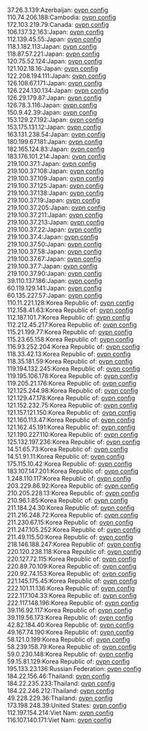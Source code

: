 37.26.3.139:Azerbaijan: [ovpn config](vpn/37_26_3_139.ovpn)  
110.74.206.188:Cambodia: [ovpn config](vpn/110_74_206_188.ovpn)  
172.103.219.79:Canada: [ovpn config](vpn/172_103_219_79.ovpn)  
106.137.32.163:Japan: [ovpn config](vpn/106_137_32_163.ovpn)  
112.139.45.55:Japan: [ovpn config](vpn/112_139_45_55.ovpn)  
118.1.182.113:Japan: [ovpn config](vpn/118_1_182_113.ovpn)  
118.87.57.221:Japan: [ovpn config](vpn/118_87_57_221.ovpn)  
120.75.52.124:Japan: [ovpn config](vpn/120_75_52_124.ovpn)  
121.102.18.16:Japan: [ovpn config](vpn/121_102_18_16.ovpn)  
122.208.194.111:Japan: [ovpn config](vpn/122_208_194_111.ovpn)  
126.108.67.171:Japan: [ovpn config](vpn/126_108_67_171.ovpn)  
126.224.130.134:Japan: [ovpn config](vpn/126_224_130_134.ovpn)  
126.29.179.87:Japan: [ovpn config](vpn/126_29_179_87.ovpn)  
126.78.3.116:Japan: [ovpn config](vpn/126_78_3_116.ovpn)  
150.9.42.39:Japan: [ovpn config](vpn/150_9_42_39.ovpn)  
153.129.27.192:Japan: [ovpn config](vpn/153_129_27_192.ovpn)  
153.175.131.12:Japan: [ovpn config](vpn/153_175_131_12.ovpn)  
163.131.238.54:Japan: [ovpn config](vpn/163_131_238_54.ovpn)  
180.199.67.181:Japan: [ovpn config](vpn/180_199_67_181.ovpn)  
182.165.124.83:Japan: [ovpn config](vpn/182_165_124_83.ovpn)  
183.176.101.214:Japan: [ovpn config](vpn/183_176_101_214.ovpn)  
219.100.37.1:Japan: [ovpn config](vpn/219_100_37_1.ovpn)  
219.100.37.108:Japan: [ovpn config](vpn/219_100_37_108.ovpn)  
219.100.37.109:Japan: [ovpn config](vpn/219_100_37_109.ovpn)  
219.100.37.125:Japan: [ovpn config](vpn/219_100_37_125.ovpn)  
219.100.37.138:Japan: [ovpn config](vpn/219_100_37_138.ovpn)  
219.100.37.19:Japan: [ovpn config](vpn/219_100_37_19.ovpn)  
219.100.37.205:Japan: [ovpn config](vpn/219_100_37_205.ovpn)  
219.100.37.211:Japan: [ovpn config](vpn/219_100_37_211.ovpn)  
219.100.37.213:Japan: [ovpn config](vpn/219_100_37_213.ovpn)  
219.100.37.22:Japan: [ovpn config](vpn/219_100_37_22.ovpn)  
219.100.37.4:Japan: [ovpn config](vpn/219_100_37_4.ovpn)  
219.100.37.50:Japan: [ovpn config](vpn/219_100_37_50.ovpn)  
219.100.37.58:Japan: [ovpn config](vpn/219_100_37_58.ovpn)  
219.100.37.67:Japan: [ovpn config](vpn/219_100_37_67.ovpn)  
219.100.37.7:Japan: [ovpn config](vpn/219_100_37_7.ovpn)  
219.100.37.90:Japan: [ovpn config](vpn/219_100_37_90.ovpn)  
39.110.137.186:Japan: [ovpn config](vpn/39_110_137_186.ovpn)  
60.119.129.141:Japan: [ovpn config](vpn/60_119_129_141.ovpn)  
60.135.227.57:Japan: [ovpn config](vpn/60_135_227_57.ovpn)  
110.11.221.128:Korea Republic of: [ovpn config](vpn/110_11_221_128.ovpn)  
112.158.41.63:Korea Republic of: [ovpn config](vpn/112_158_41_63.ovpn)  
112.187.101.7:Korea Republic of: [ovpn config](vpn/112_187_101_7.ovpn)  
112.212.45.217:Korea Republic of: [ovpn config](vpn/112_212_45_217.ovpn)  
115.21.199.77:Korea Republic of: [ovpn config](vpn/115_21_199_77.ovpn)  
115.23.65.158:Korea Republic of: [ovpn config](vpn/115_23_65_158.ovpn)  
116.93.252.204:Korea Republic of: [ovpn config](vpn/116_93_252_204.ovpn)  
118.33.42.13:Korea Republic of: [ovpn config](vpn/118_33_42_13.ovpn)  
118.35.181.59:Korea Republic of: [ovpn config](vpn/118_35_181_59.ovpn)  
119.194.132.245:Korea Republic of: [ovpn config](vpn/119_194_132_245.ovpn)  
119.195.106.178:Korea Republic of: [ovpn config](vpn/119_195_106_178.ovpn)  
119.205.21.176:Korea Republic of: [ovpn config](vpn/119_205_21_176.ovpn)  
121.125.244.98:Korea Republic of: [ovpn config](vpn/121_125_244_98.ovpn)  
121.129.47.178:Korea Republic of: [ovpn config](vpn/121_129_47_178.ovpn)  
121.152.232.75:Korea Republic of: [ovpn config](vpn/121_152_232_75.ovpn)  
121.157.121.150:Korea Republic of: [ovpn config](vpn/121_157_121_150.ovpn)  
121.160.113.47:Korea Republic of: [ovpn config](vpn/121_160_113_47.ovpn)  
121.162.45.191:Korea Republic of: [ovpn config](vpn/121_162_45_191.ovpn)  
121.190.227.110:Korea Republic of: [ovpn config](vpn/121_190_227_110.ovpn)  
125.132.197.236:Korea Republic of: [ovpn config](vpn/125_132_197_236.ovpn)  
14.51.65.73:Korea Republic of: [ovpn config](vpn/14_51_65_73.ovpn)  
14.51.91.11:Korea Republic of: [ovpn config](vpn/14_51_91_11.ovpn)  
175.115.10.42:Korea Republic of: [ovpn config](vpn/175_115_10_42.ovpn)  
183.107.147.201:Korea Republic of: [ovpn config](vpn/183_107_147_201.ovpn)  
1.248.110.117:Korea Republic of: [ovpn config](vpn/1_248_110_117.ovpn)  
203.229.86.92:Korea Republic of: [ovpn config](vpn/203_229_86_92.ovpn)  
210.205.228.13:Korea Republic of: [ovpn config](vpn/210_205_228_13.ovpn)  
210.96.1.85:Korea Republic of: [ovpn config](vpn/210_96_1_85.ovpn)  
211.184.24.30:Korea Republic of: [ovpn config](vpn/211_184_24_30.ovpn)  
211.216.248.72:Korea Republic of: [ovpn config](vpn/211_216_248_72.ovpn)  
211.230.67.15:Korea Republic of: [ovpn config](vpn/211_230_67_15.ovpn)  
211.247.105.252:Korea Republic of: [ovpn config](vpn/211_247_105_252.ovpn)  
211.49.115.50:Korea Republic of: [ovpn config](vpn/211_49_115_50.ovpn)  
218.146.188.247:Korea Republic of: [ovpn config](vpn/218_146_188_247.ovpn)  
220.120.238.118:Korea Republic of: [ovpn config](vpn/220_120_238_118.ovpn)  
220.127.72.115:Korea Republic of: [ovpn config](vpn/220_127_72_115.ovpn)  
220.89.70.109:Korea Republic of: [ovpn config](vpn/220_89_70_109.ovpn)  
220.92.74.153:Korea Republic of: [ovpn config](vpn/220_92_74_153.ovpn)  
221.145.175.45:Korea Republic of: [ovpn config](vpn/221_145_175_45.ovpn)  
222.101.11.136:Korea Republic of: [ovpn config](vpn/222_101_11_136.ovpn)  
222.117.104.33:Korea Republic of: [ovpn config](vpn/222_117_104_33.ovpn)  
222.117.148.196:Korea Republic of: [ovpn config](vpn/222_117_148_196.ovpn)  
39.116.92.117:Korea Republic of: [ovpn config](vpn/39_116_92_117.ovpn)  
39.119.56.173:Korea Republic of: [ovpn config](vpn/39_119_56_173.ovpn)  
42.82.184.40:Korea Republic of: [ovpn config](vpn/42_82_184_40.ovpn)  
49.167.74.190:Korea Republic of: [ovpn config](vpn/49_167_74_190.ovpn)  
58.121.0.199:Korea Republic of: [ovpn config](vpn/58_121_0_199.ovpn)  
58.239.158.79:Korea Republic of: [ovpn config](vpn/58_239_158_79.ovpn)  
59.0.230.148:Korea Republic of: [ovpn config](vpn/59_0_230_148.ovpn)  
59.15.81.129:Korea Republic of: [ovpn config](vpn/59_15_81_129.ovpn)  
195.133.23.136:Russian Federation: [ovpn config](vpn/195_133_23_136.ovpn)  
184.22.156.46:Thailand: [ovpn config](vpn/184_22_156_46.ovpn)  
184.22.235.233:Thailand: [ovpn config](vpn/184_22_235_233.ovpn)  
184.22.246.212:Thailand: [ovpn config](vpn/184_22_246_212.ovpn)  
49.228.229.36:Thailand: [ovpn config](vpn/49_228_229_36.ovpn)  
173.198.248.39:United States: [ovpn config](vpn/173_198_248_39.ovpn)  
112.197.154.214:Viet Nam: [ovpn config](vpn/112_197_154_214.ovpn)  
116.107.140.171:Viet Nam: [ovpn config](vpn/116_107_140_171.ovpn)  
